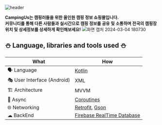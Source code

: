 ![header](https://capsule-render.vercel.app/api?type=waving&height=300&color=80471C&text=CampingUs🏕&section=header&reversal=false)

**CampingUs는 캠핑러들을 위한 올인원 캠핑 정보 쇼핑몰입니다.  
커뮤니티를 통해 다른 사람들과 실시간으로 캠핑 정보를 공유 및 소통하며 전국의 캠핑장 위치 및 상세정보를 상세하게 확인해보세요!**
![화면 캡처 2024-03-04 180730](https://github.com/Ganghyungoo/CampingUs/assets/104668071/6306c08a-5880-4afe-99b4-dc0316abbb97)

## :snowman: Language, libraries and tools used :snowman:
| What | How |
| --- | --- |
| 🗣 Language | [Kotlin](https://kotlinlang.org/) |
| 🎭 User Interface (Android) | XML |
| 🏗 Architecture | MVVM |
| 🌊 Async | [Coroutines](https://kotlinlang.org/docs/coroutines-overview.html) |
| 🌐 Networking | [Retrofit](https://square.github.io/retrofit/), [Gson](https://github.com/google/gson) |
| ☁ BackEnd |[Firebase RealTime Database](https://firebase.google.com/docs/database?hl=ko)|
